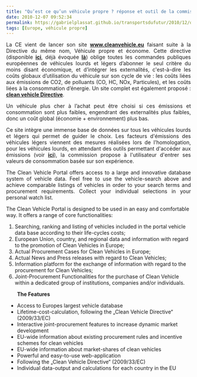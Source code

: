 ```yaml
---
title: "Qu’est ce qu’un véhicule propre ? réponse et outil de la commission européenne …"
date: 2010-12-07 09:52:34
permalink: https://gabrielplassat.github.io/transportsdufutur/2010/12/quest-ce-quun-vehicule-propre-reponse-et-outil-de-la-commission-europeenne.html
tags: [Europe, véhicule propre]
---
```


<p style="text-align: justify">La CE vient de lancer son site <strong><a href="http://www.cleanvehicle.eu/">www.cleanvehicle.eu</a></strong> faisant suite à la Directive du même nom, Véhicule propre et économe. Cette directive (disponible <strong><a href="http://europa.eu/legislation_summaries/energy/energy_efficiency/en0011_fr.htm" target="_blank">ici</a></strong>, déjà évoquée <strong><a href="https://gabrielplassat.github.io/transportsdufutur/2010/04/european-strategy-for-clean-and-efficient-vehicles.html" target="_blank">là</a></strong>) oblige toutes les commandes publiques européennes de véhicules lourds et légers d’abonner le seul critère du moins disant économique, et d’intégrer les externalités, c'est-à-dire les coûts globaux d’utilisation du véhicule sur son cycle de vie : les coûts liées aux émissions de CO2, de polluants (CO, HC, NOx, Particules), et les coûts liées à la consommation d’énergie. Un site complet est également proposé : <strong><a href="http://ec.europa.eu/transport/urban/vehicles/directive/directive_en.htm" target="_blank">clean vehicle Directive</a></strong>.</p> <p style="text-align: justify">Un véhicule plus cher à l’achat peut être choisi si ces émissions et consommation sont plus faibles, engendrant des externalités plus faibles, donc un coût global (économie + environnement) plus bas.</p> <p style="text-align: justify">Ce site intègre une immense base de données sur tous les véhicules lourds et légers qui permet de guider le choix. Les facteurs d'émissions des véhicules légers viennent des mesures réalisées lors de l'homologation, pour les véhicules lourds, en attendant des outils permettant d'accéder aux émissions (voir <strong><a href="https://gabrielplassat.github.io/transportsdufutur/2010/01/quand-viendra-lheure-de-la-connaissance-des-emissions-reelles.html" target="_blank">ici</a></strong>), la commission propose à l'utilisateur d'entrer ses valeurs de consommation basée sur son expérience. </p>  <!--more-->   <p style="text-align: justify">The Clean Vehicle Portal offers access to a large and innovative database system of vehicle data. Feel free to use the vehicle-search above and achieve comparable listings of vehicles in order to your search terms and procurement requirements. Collect your individual selections in your personal watch list.</p> <p>The Clean Vehicle Portal is designed to be used in an easy and comfortable way. It offers a range of core functionalities:</p> <ol> <li>Searching, ranking and listing of vehicles included in the portal vehicle data base according to their life-cycles costs;</li> <li>European Union, country, and regional data and information with regard to the promotion of Clean Vehicles in Europe;</li> <li>Actual Procurement Cases for Clean Vehicles in Europe;</li> <li>Actual News and Press releases with regard to Clean Vehicles;</li> <li>Information platform for the exchange of information with regard to the procurement for Clean Vehicles;</li> <li>Joint-Procurement Functionalities for the purchase of Clean Vehicle within a dedicated group of institutions, companies and/or individuals.</li> </ol> <p style="padding-left: 30px"><strong>The Features</strong></p> <ul style="padding-left: 30px"> <li>Access to Europes largest vehicle database</li> <li>Lifetime-cost-calculation, following the „Clean Vehicle Directive“ (2009/33/EC)</li> <li>Interactive joint-procurement features to increase dynamic market development</li> <li>EU-wide information about existing procurement rules and incentive schemes for clean vehicles</li> <li>EU-wide information about market-shares of clean vehicles</li> <li>Powerful and easy-to-use web-application</li> <li>Following the „Clean Vehicle Directive“ (2009/33/EC)</li> <li>Individual data-output and calculations for each country in the EU</li> </ul>
